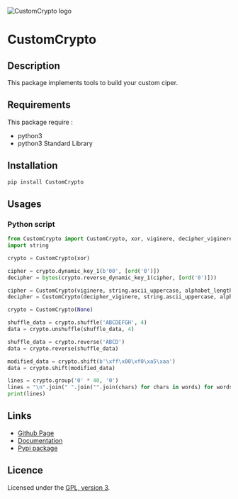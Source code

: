![CustomCrypto logo](https://mauricelambert.github.io/info/python/security/CustomCrypto_small_background.png "CustomCrypto logo")

# CustomCrypto

## Description

This package implements tools to build your custom ciper.

## Requirements

This package require :
 - python3
 - python3 Standard Library

## Installation
```bash
pip install CustomCrypto
```

## Usages

### Python script

```python
from CustomCrypto import CustomCrypto, xor, viginere, decipher_viginere
import string

crypto = CustomCrypto(xor)

cipher = crypto.dynamic_key_1(b'00', [ord('0')])
decipher = bytes(crypto.reverse_dynamic_key_1(cipher, [ord('0')]))

cipher = CustomCrypto(viginere, string.ascii_uppercase, alphabet_length=26).dynamic_key_2('ACCA', ('C', 'A'))
decipher = CustomCrypto(decipher_viginere, string.ascii_uppercase, alphabet_length=26).dynamic_key_2('CCCC', ('C', 'A'))

crypto = CustomCrypto(None)

shuffle_data = crypto.shuffle('ABCDEFGH', 4)
data = crypto.unshuffle(shuffle_data, 4)

shuffle_data = crypto.reverse('ABCD')
data = crypto.reverse(shuffle_data)

modified_data = crypto.shift(b'\xff\x00\xf0\xa5\xaa')
data = crypto.shift(modified_data)

lines = crypto.group('0' * 40, '0')
lines = "\n".join(" ".join("".join(chars) for chars in words) for words in lines)
print(lines)
```

## Links

 - [Github Page](https://github.com/mauricelambert/CustomCrypto/)
 - [Documentation](https://mauricelambert.github.io/info/python/security/CustomCrypto.html)
 - [Pypi package](https://pypi.org/project/CustomCrypto/)

## Licence

Licensed under the [GPL, version 3](https://www.gnu.org/licenses/).

